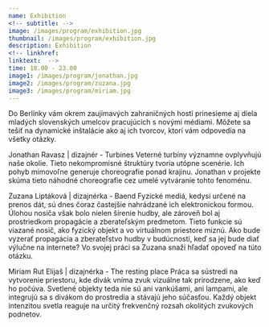 ```yaml
---
name: Exhibition
<!-- subtitle: -->
image: /images/program/exhibition.jpg
thumbnail: /images/program/exhibition.jpg
description: Exhibition
<!-- linkhref: 
linktext:  -->
time: 18.00 - 23.00
image1: /images/program/jonathan.jpg
image2: /images/program/zuzana.jpg
image3: /images/program/miriam.jpg
---
```


Do Berlinky vám okrem zaujímavých zahraničných hostí prinesieme aj diela mladých slovenských umelcov pracujúcich s novými médiami. Môžete sa tešiť na dynamické inštalácie ako aj ich tvorcov, ktorí vám odpovedia na všetky otázky.

Jonathan Ravasz | dizajnér - Turbines
Veterné turbíny významne ovplyvňujú naše okolie. Tieto nekompromisné štruktúry tvoria utópne scenérie. Ich pohyb mimovoľne generuje choreografie ponad krajinu. Jonathan v projekte skúma tieto náhodné choreografie cez umelé vytváranie tohto fenoménu.

Zuzana Liptáková | dizajnérka - Baend
Fyzické mediá, kedysi určené na prenos dát, sú dnes čoraz častejšie nahrádzané ich elektronickou formou. Úlohou nosiča však bolo nielen šírenie hudby, ale zároveň bol aj prostriedkom propagácie a zberateľským predmetom. Tieto funkcie sú viazané nosič, ako fyzický objekt a vo virtuálnom priestore miznú. Ako bude vyzerať propagácia a zberateľstvo hudby v budúcnosti, keď sa jej bude diať výlučne na internete? Vo svojej práci sa Zuzana snaží hľadať opoveď na túto otázku.

Miriam Rut Elijaš | dizajnérka -  The resting place
Práca sa sústredí na vytvorenie priestoru, kde divák vníma zvuk vizuálne tak prirodzene, ako keď ho počúva. Svetlené objekty teda nie sú ani vankúšami, ani lampami, ale integrujú sa s divákom do prostredia a stávajú jeho súčasťou. Každý objekt intenzitou svetla reaguje na určitý frekvenčný rozsah okolitých zvukových podnetov.
